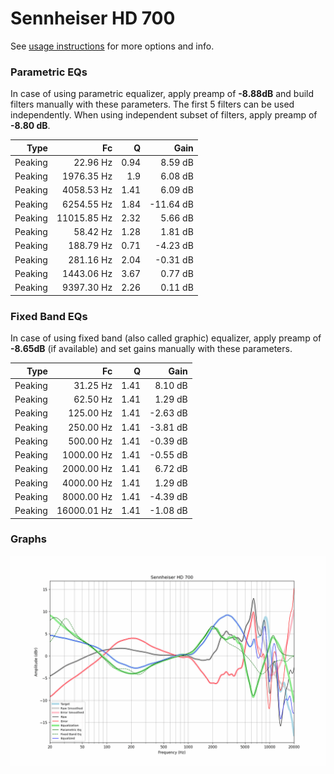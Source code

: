 # Sennheiser HD 700
See [usage instructions](https://github.com/jaakkopasanen/AutoEq#usage) for more options and info.

### Parametric EQs
In case of using parametric equalizer, apply preamp of **-8.88dB** and build filters manually
with these parameters. The first 5 filters can be used independently.
When using independent subset of filters, apply preamp of **-8.80 dB**.

| Type    | Fc          |    Q | Gain      |
|--------:|------------:|-----:|----------:|
| Peaking | 22.96 Hz    | 0.94 | 8.59 dB   |
| Peaking | 1976.35 Hz  | 1.9  | 6.08 dB   |
| Peaking | 4058.53 Hz  | 1.41 | 6.09 dB   |
| Peaking | 6254.55 Hz  | 1.84 | -11.64 dB |
| Peaking | 11015.85 Hz | 2.32 | 5.66 dB   |
| Peaking | 58.42 Hz    | 1.28 | 1.81 dB   |
| Peaking | 188.79 Hz   | 0.71 | -4.23 dB  |
| Peaking | 281.16 Hz   | 2.04 | -0.31 dB  |
| Peaking | 1443.06 Hz  | 3.67 | 0.77 dB   |
| Peaking | 9397.30 Hz  | 2.26 | 0.11 dB   |

### Fixed Band EQs
In case of using fixed band (also called graphic) equalizer, apply preamp of **-8.65dB**
(if available) and set gains manually with these parameters.

| Type    | Fc          |    Q | Gain     |
|--------:|------------:|-----:|---------:|
| Peaking | 31.25 Hz    | 1.41 | 8.10 dB  |
| Peaking | 62.50 Hz    | 1.41 | 1.29 dB  |
| Peaking | 125.00 Hz   | 1.41 | -2.63 dB |
| Peaking | 250.00 Hz   | 1.41 | -3.81 dB |
| Peaking | 500.00 Hz   | 1.41 | -0.39 dB |
| Peaking | 1000.00 Hz  | 1.41 | -0.55 dB |
| Peaking | 2000.00 Hz  | 1.41 | 6.72 dB  |
| Peaking | 4000.00 Hz  | 1.41 | 1.29 dB  |
| Peaking | 8000.00 Hz  | 1.41 | -4.39 dB |
| Peaking | 16000.01 Hz | 1.41 | -1.08 dB |

### Graphs
![](./Sennheiser%20HD%20700.png)